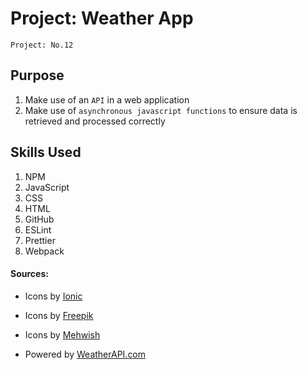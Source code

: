 # Project: Weather App

`Project: No.12`

## Purpose

1. Make use of an `API` in a web application
2. Make use of `asynchronous javascript functions` to ensure data is retrieved and processed correctly

## Skills Used

1. NPM
2. JavaScript
3. CSS
4. HTML
5. GitHub
6. ESLint
7. Prettier
8. Webpack

#### Sources:

- Icons by <a href="https://ionic.io/ionicons"> Ionic</a>

- Icons by <a href="https://www.freepik.com/icon/uv-protection_5376506"> Freepik</a>

- Icons by <a href="https://www.freepik.com/icon/sunset_3920799#fromView=search&term=sunset&page=1&position=0&track=ais&track=ais"> Mehwish</a>

- Powered by <a href="https://www.weatherapi.com/" title="Free Weather API"> WeatherAPI.com</a>
